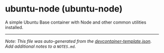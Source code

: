 
# ubuntu-node (ubuntu-node)

A simple Ubuntu Base container with Node and other common utilities installed.





---

_Note: This file was auto-generated from the [devcontainer-template.json](https://github.com/opslabhqx/devcontainer/blob/main/src/templates/ubuntu-node/devcontainer-template.json).  Add additional notes to a `NOTES.md`._

